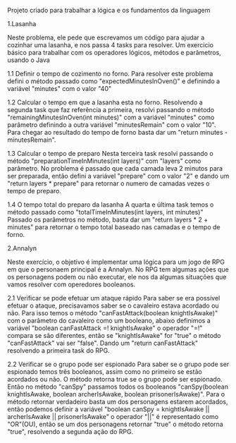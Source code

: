 Projeto criado para trabalhar a lógica e os fundamentos da linguagem

1.Lasanha

Neste problema, ele pede que escrevamos um código para ajudar a cozinhar uma lasanha, e nos passa 4 tasks para resolver.
Um exercicio básico para trabalhar com os operadores lógicos, métodos e parâmetros, usando o Java

1.1 Definir o tempo de cozimento no forno.
Para resolver este problema defini o método passado como "expectedMinutesInOven()" e definindo a variável "minutes" com o valor "40"

1.2 Calcular o tempo em que a lasanha esta no forno.
Resolvendo a segunda task que faz referência a primeira, resolvi passando o método "remainingMinutesInOven(int minutes)" com a variável "minutes" como parâmetro
definindo a outra variável "minutesRemain" com o valor "10". Para chegar ao resultado do tempo de forno basta dar um "return minutes - minutesRemain".

1.3 Calcular o tempo de preparo
Nesta terceira task resolvi passando o método "preparationTimeInMinutes(int layers)" com "layers" como parâmetro.
No problema é passado que cada camada leva 2 minutos para ser preparada, então defini a variável "prepare" com o valor "2" e dando um "return layers * prepare"
para retornar o numero de camadas vezes o tempo de preparo.

1.4 O tempo total do preparo da lasanha
A quarta e última task temos o método passado como "totalTimeInMinutes(int layers, int minutes)"
Passado os parâmetros no método, basta dar um "return layers * 2 + minutes" para retornar o tempo total baseado nas camadas e o tempo de forno.
    
    
2.Annalyn

Neste exercício, o objetivo é implementar uma lógica para um jogo de RPG em que o personaem principal é a Annalyn.
No RPG tem algumas ações que os personagens podem ou não executar, ele nos da algumas situações que vamos resolver com operedores booleanos.

2.1 Verificar se pode efetuar um ataque rápido
Para saber se era possível efetuar o ataque, precisavamos saber se o cavaleiro estava acordado ou não.
Para isso temos o método "canFastAttack(boolean knightIsAwake)" com o parâmetro do cavaleiro como um booleano, abaixo definimos a variável
"boolean canFastAttack =! knightIsAwake" o operador "=!" compara se são diferentes, então se "knightIsAwake" for "true" o método "canFastAttack" vai ser "false".
Dando um "return canFastAttack" resolvendo a primeira task do RPG.

2.2 Verificar se o grupo pode ser espionado
Para saber se o grupo pode ser espionado temos três booleanos, assim como no primeiro se estão acordados ou não. O método retorna true se
o grupo pode ser espionado. Então no método "canSpy" passamos todos os booleanos "canSpy(boolean knightIsAwake, boolean archerIsAwake, boolean prisonerIsAwake)".
Para o método retornar verdadeiro basta um dos personagens estarem acordados, então podemos definir a variável "boolean canSpy = knightIsAwake || archerIsAwake || prisonerIsAwake"
o operador "||" é representado como "OR"(OU), então se um dos personagens retornar "true" o método retorna "true", resolvendo a segunda ação do RPG.




